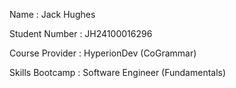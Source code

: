 Name : Jack Hughes 

Student Number : JH24100016296

Course Provider : HyperionDev (CoGrammar)

Skills Bootcamp : Software Engineer (Fundamentals)
